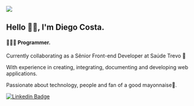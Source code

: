 ![](https://komarev.com/ghpvc/?username=costafsk)

## Hello ✌🏽, I'm Diego Costa.
 
#### 👨🏽‍💻 Programmer.

Currently collaborating as a Sênior Front-end Developer at Saúde Trevo 🚀

With experience in creating, integrating, documenting and developing web applications.

Passionate about technology, people and fan of a good mayonnaise🍔.

[![Linkedin Badge](https://img.shields.io/badge/-costafsk-blue?style=flat-square&logo=Linkedin&logoColor=white&link=https://www.linkedin.com/in/costafsk/)](https://www.linkedin.com/in/costafsk/) 
